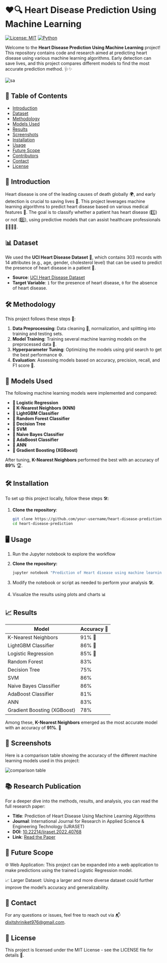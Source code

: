 # ❤️🔍 Heart Disease Prediction Using Machine Learning

[![License: MIT](https://img.shields.io/badge/License-MIT-blue.svg)](https://opensource.org/licenses/MIT)
[![Python](https://img.shields.io/badge/Python-3.x-brightgreen.svg)](https://www.python.org/)

Welcome to the **Heart Disease Prediction Using Machine Learning** project! This repository contains code and research aimed at predicting heart disease using various machine learning algorithms. Early detection can save lives, and this project compares different models to find the most accurate prediction method. 🩺✨

![sa](https://github.com/user-attachments/assets/39daf173-8b1d-4491-92e8-4a6286b9d47a)

## 📝 Table of Contents
- [Introduction](#introduction)
- [Dataset](#dataset)
- [Methodology](#methodology)
- [Models Used](#models-used)
- [Results](#results)
- [Screenshots](#screenshots)
- [Installation](#installation)
- [Usage](#usage)
- [Future Scope](#future-scope)
- [Contributors](#contributors)
- [Contact](#contact)
- [License](#license)

## 🚀 Introduction

Heart disease is one of the leading causes of death globally 🌍, and early detection is crucial to saving lives 💓. This project leverages machine learning algorithms to predict heart disease based on various medical features 🧠. The goal is to classify whether a patient has heart disease (1️⃣) or not (0️⃣), using predictive models that can assist healthcare professionals 👩‍⚕️👨‍⚕️.

## 📊 Dataset

We used the **UCI Heart Disease Dataset** 💽, which contains 303 records with 14 attributes (e.g., age, gender, cholesterol level) that can be used to predict the presence of heart disease in a patient 🏥.

- **Source**: [UCI Heart Disease Dataset](https://archive.ics.uci.edu/ml/datasets/heart+disease)
- **Target Variable**: `1` for the presence of heart disease, `0` for the absence of heart disease.

## 🛠️ Methodology

This project follows these steps 🔄:

1. **Data Preprocessing**: Data cleaning 🧼, normalization, and splitting into training and testing sets.
2. **Model Training**: Training several machine learning models on the preprocessed data 🎯.
3. **Hyperparameter Tuning**: Optimizing the models using grid search to get the best performance ⚙️.
4. **Evaluation**: Assessing models based on accuracy, precision, recall, and F1 score 🏅.

## 🤖 Models Used

The following machine learning models were implemented and compared:

- **🔹 Logistic Regression**
- **🔹 K-Nearest Neighbors (KNN)**
- **🔹 LightGBM Classifier**
- **🔹 Random Forest Classifier**
- **🔹 Decision Tree**
- **🔹 SVM**
- **🔹 Naive Bayes Classifier**
- **🔹 AdaBoost Classifier**
- **🔹 ANN**
- **🔹 Gradient Boosting (XGBoost)**

After tuning, **K-Nearest Neighbors** performed the best with an accuracy of **89%** 🏆.

## 🛠️ Installation

To set up this project locally, follow these steps 🛠️:

1. **Clone the repository**:
   ```bash
   git clone https://github.com/your-username/heart-disease-prediction.git
   cd heart-disease-prediction

## 🖥️ Usage

1. Run the Jupyter notebook to explore the workflow

1. **Clone the repository:**

   ```bash
   jupyter notebook "Prediction of Heart disease using machine learning algorithm.ipynb"

2. Modify the notebook or script as needed to perform your analysis 🛠️.

3. Visualize the results using plots and charts 📊

## 📈 Results

| Model                      | Accuracy 🎯 |
| --------------------------- | ----------- |
| K-Nearest Neighbors         | 91% 🥇    |
| LightGBM Classifier         | 86% 🥈    |
| Logistic Regression         | 85% 🥉    |
| Random Forest               | 83%       |
| Decision Tree               | 75%       |
| SVM                         | 86%       |
| Naive Bayes Classifier      | 86%       | 
| AdaBoost Classifier         | 81%       | 
| ANN                         | 83%       |
| Gradient Boosting (XGBoost) | 78%       |

Among these, **K-Nearest Neighbors** emerged as the most accurate model with an accuracy of **91%**. 🌟

## 📸 Screenshots

Here is a comparison table showing the accuracy of the different machine learning models used in this project:

![comparison table](https://github.com/user-attachments/assets/9368c3e9-9810-4b25-af64-fb1273445351)

## 📚 Research Publication

For a deeper dive into the methods, results, and analysis, you can read the full research paper:

- **Title**: Prediction of Heart Disease Using Machine Learning Algorithms
- **Journal**: International Journal for Research in Applied Science & Engineering Technology (IJRASET)
- **DOI**: [10.22214/ijraset.2022.40768](https://doi.org/10.22214/ijraset.2022.40768)
- **Link**: [Read the Paper](https://doi.org/10.22214/ijraset.2022.40768)

## 🎯 Future Scope

🌐 Web Application: This project can be expanded into a web application to make predictions using the trained Logistic Regression model.

📈 Larger Dataset: Using a larger and more diverse dataset could further improve the model’s accuracy and generalizability.

## 📧 Contact
For any questions or issues, feel free to reach out via 📬 dixitshriniket976@gmail.com.

## 📜 License
This project is licensed under the MIT License - see the LICENSE file for details 📄.

